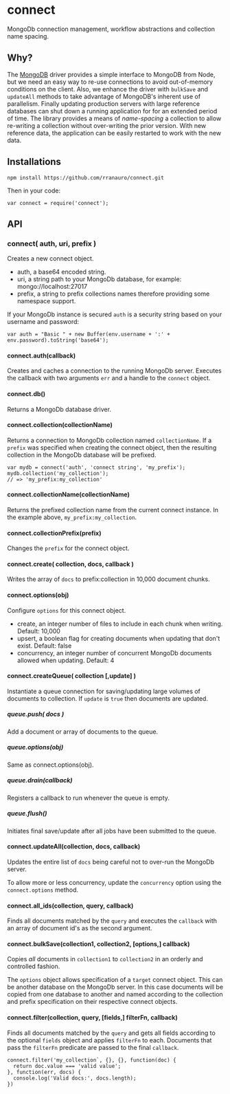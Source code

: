 # connect
MongoDb connection management, workflow abstractions and collection name spacing. 

## Why?
The [MongoDB](http://mongodb.github.io/node-mongodb-native/) driver provides a simple interface to MongoDB from Node, but we need an easy way to re-use connections to avoid out-of-memory conditions on the client. Also, we enhance the driver with `bulkSave` and `updateAll` methods to take advantage of MongoDB's inherent use of parallelism. Finally updating production servers with large reference databases can shut down a running application for for an extended period of time. The library provides a means of *name-spacing* a collection to allow re-writing a collection without over-writing the prior version. With new reference data, the application can be easily restarted to work with the new data.

## Installations
```
npm install https://github.com/rranauro/connect.git
```
Then in your code:
```
var connect = require('connect');
```

## API
### connect( auth, uri, prefix )
Creates a new connect object. 
- auth, a base64 encoded string.
- uri, a string path to your MongoDb database, for example: mongo://localhost:27017
- prefix, a string to prefix collections names therefore providing some namespace support.

If your MongoDb instance is secured `auth` is a security string based on your username and password:
```
var auth = "Basic " + new Buffer(env.username + ':' + env.password).toString('base64');
```
#### connect.auth(callback)
Creates and caches a connection to the running MongoDb server. Executes the callback with two arguments `err` and a handle to the `connect` object.

#### connect.db()
Returns a MongoDb database driver.

#### connect.collection(collectionName)
Returns a connection to MongoDb collection named `collectionName`. If a `prefix` was specified when creating the connect object, then the resulting collection in the MongoDb database will be prefixed.

```
var mydb = connect('auth', 'connect string', 'my_prefix');
mydb.collection('my_collection');
// => 'my_prefix:my_collection'
```

#### connect.collectionName(collectionName)
Returns the prefixed collection name from the current connect instance. In the example above, `my_prefix:my_collection`.

#### connect.collectionPrefix(prefix)
Changes the `prefix` for the connect object.

#### connect.create( collection, docs, callback )
Writes the array of `docs` to prefix:collection in 10,000 document chunks. 

#### connect.options(obj)
Configure `options` for this connect object. 
- create, an integer number of files to include in each chunk when writing. Default: 10,000
- upsert, a boolean flag for creating documents when updating that don't exist. Default: false
- concurrency, an integer number of concurrent MongoDb documents allowed when updating. Default: 4

#### connect.createQueue( collection [,update] )
Instantiate a queue connection for saving/updating large volumes of documents to collection. If `update` is `true` then documents are updated.
##### queue.push( docs )
Add a document or array of documents to the queue.

##### queue.options(obj)
Same as connect.options(obj).

##### queue.drain(callback)
Registers a callback to run whenever the queue is empty.

##### queue.flush()
Initiates final save/update after all jobs have been submitted to the queue.

#### connect.updateAll(collection, docs, callback)
Updates the entire list of `docs` being careful not to over-run the MongoDb server.

To allow more or less concurrency, update the `concurrency` option using the `connect.options` method.

#### connect.all_ids(collection, query, callback)
Finds all documents matched by the `query` and executes the `callback` with an array of document id's as the second argument.

#### connect.bulkSave(collection1, collection2, [options,] callback)
Copies *all* documents in `collection1` to `collection2` in an orderly and controlled fashion. 

The `options` object allows specification of a `target` connect object. This can be another database on the MongoDb server. In this case documents will be copied from one database to another and named according to the collection and prefix specification on their respective connect objects.

#### connect.filter(collection, query, [fields,] filterFn, callback)
Finds all documents matched by the `query` and gets all fields according to the optional `fields` object and applies `filterFn` to each. Documents that pass the `filterFn` predicate are passed to the final `callback`.
```
connect.filter('my_collection`, {}, {}, function(doc) {
  return doc.value === 'valid value';
}, function(err, docs) {
  console.log('Valid docs:', docs.length);
})
```






